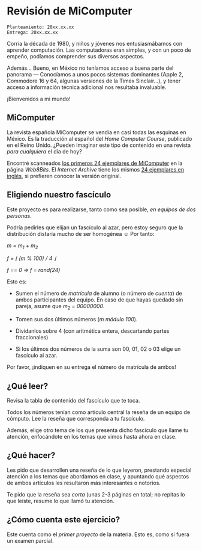 # Revisión de MiComputer

	Planteamiento: 20xx.xx.xx
    Entrega: 20xx.xx.xx

Corría la década de 1980, y niños y jóvenes nos entusiasmábamos con
aprender computación. Las computadoras eran simples, y con un poco de
empeño, podíamos comprender sus diversos aspectos.

Además... Bueno, en México no teníamos acceso a buena parte del
panorama — Conocíamos a unos pocos sistemas dominantes (Apple 2,
Commodore 16 y 64, algunas versiones de la Timex Sinclair...), y tener
acceso a información técnica adicional nos resultaba invaluable.

¡Bienvenidos a mi mundo!

## MiComputer

La revista española MiComputer se vendía en casi todas las esquinas en
México. Es la traducción al español del *Home Computer Course*,
publicado en el Reino Unido. ¿Pueden imaginar este tipo de contenido
en una revista _para cualquiera_ el día de hoy?

Encontré scanneados
[los primeros 24 ejemplares de MiComputer](http://web8bits.com/Coleccion/Libros/Espanhol/MiComputer/MiComputer.html)
en la página _Web8Bits_. El _Internet Archive_ tiene los mismos
[24 ejemplares en inglés](https://archive.org/details/The_Home_Computer_Course),
si prefieren conocer la versión original.

## Eligiendo nuestro fascículo

Este proyecto es para realizarse, tanto como sea posible, *en equipos
de dos personas*.

Podría pedirles que elijan un fascículo al azar, pero estoy seguro que
la distribución distaría mucho de ser homogénea ☺ Por tanto:

*m = m<sub>1</sub> + m<sub>2</sub>*

*f = &lfloor; (m % 100) / 4 &rfloor;*

*f == 0 ⇒ f = rand(24)*

Esto es:

- Sumen el número de *matrícula* de alumno (o número de *cuenta*) de
  ambos participantes del equipo. En caso de que hayas quedado sin
  pareja, asume que *m<sub>2</sub> = 00000000*.

- Tomen sus dos últimos números (*m módulo 100*).

- Divídanlos sobre 4 (con aritmética entera, descartando partes
  fraccionales)

- Si los últimos dos números de la suma son 00, 01, 02 o 03 elige un
  fascículo al azar.

Por favor, ¡indiquen en su entrega el número de matrícula de ambos!

## ¿Qué leer?

Revisa la tabla de contenido del fascículo que te toca.

Todos los números tenían como artículo central la reseña de un equipo
de cómputo. Lee la reseña que corresponda a tu fascículo.

Además, elige otro tema de los que presenta dicho fascículo que llame
tu atención, enfocándote en los temas que vimos hasta ahora en clase.

## ¿Qué hacer?

Les pido que desarrollen una reseña de lo que leyeron, prestando
especial atención a los temas que abordamos en clase, y apuntando qué
aspectos de ambos artículos les resultaron más interesantes o
notorios.

Te pido que la reseña sea *corta* (unas 2-3 páginas en total; no
repitas lo que leíste, resume lo que llamó tu atención.

## ¿Cómo cuenta este ejercicio?

Este cuenta como el *primer proyecto* de la materia. Esto es, como si
fuera un examen parcial.

<!-- ## Calificaciones y comentarios -->

<!-- Conforme vaya calificando, [los iré publicando aquí](./calificaciones.org). -->
